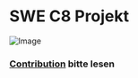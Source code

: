 # SWE C8 Projekt

![Image](https://raw.githubusercontent.com/lhrb/swec8/master/core/assets/mainmenu_background.png)

### [Contribution](CONTRIBUTING.md) bitte lesen
